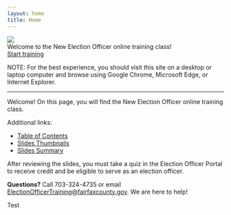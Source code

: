```yaml
---
layout: home
title: Home
---
```


<img class="hero-image" src="{{ site.github.url }}/assets/img/slide-thumbnails.png">

<div class="homepage-intro">
Welcome to the New Election Officer online training class!
</div>

<div class="homepage-button">
<a href="{{ site.github.url }}/slides/001">Start training</a>
</div>

NOTE: For the best experience, you should visit this site on a desktop or laptop computer and browse using Google Chrome, Microsoft Edge, or Internet Explorer.

---


Welcome! On this page, you will find the New Election Officer online training class.

Additional links:
* <a href="{{ site.github.url }}/slides/">Table of Contents</a>
* <a href="{{ site.github.url }}/slides-thumbnails/">Slides Thumbnails</a>
* <a href="{{ site.github.url }}/slides-summary/">Slides Summary</a>

After reviewing the slides, you must take a quiz in the Election Officer Portal to receive credit and be eligible to serve as an election officer.

**Questions?** Call 703-324-4735 or email ElectionOfficerTraining@fairfaxcounty.gov. We are here to help!

<div class="homepage-box">
    Test
</div>